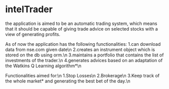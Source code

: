 intelTrader
===========
the application is aimed to be an automatic trading system, which means that it should be capable of giving trade advice 
on selected stocks with a view of generating profits.


As of now the application has the following functionalities:
1.can download data from nse.com given date\n
2.creates an instrument object which is stored on the db using orm.\n
3.maintains a portfolio that contains the list of investments of the trader.\n
4.generates advices based on an adaptation of the Watkins Q Learning algorithm*\n 

Functionalities aimed for:\n
1.Stop Losses\n
2.Brokerage\n
3.Keep track of the whole market* and generating the best bet of the day.\n


